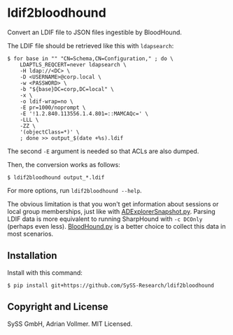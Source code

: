ldif2bloodhound
===============

Convert an LDIF file to JSON files ingestible by BloodHound.

The LDIF file should be retrieved like this with `ldapsearch`:

```console
$ for base in "" "CN=Schema,CN=Configuration," ; do \
    LDAPTLS_REQCERT=never ldapsearch \
    -H ldap://<DC> \
    -D <USERNAME>@corp.local \
    -w <PASSWORD> \
    -b "${base}DC=corp,DC=local" \
    -x \
    -o ldif-wrap=no \
    -E pr=1000/noprompt \
    -E '!1.2.840.113556.1.4.801=::MAMCAQc=' \
    -LLL \
    -ZZ \
    '(objectClass=*)' \
    ; done >> output_$(date +%s).ldif
```

The second `-E` argument is needed so that ACLs are also dumped.

Then, the conversion works as follows:

```console
$ ldif2bloodhound output_*.ldif
```

For more options, run `ldif2bloodhound --help`.

The obvious limitation is that you won't get information about sessions or
local group memberships, just like with
[ADExplorerSnapshot.py](https://github.com/c3c/ADExplorerSnapshot.py).
Parsing LDIF data is more equivalent to running SharpHound with `-c DCOnly`
(perhaps even less).
[BloodHound.py](https://github.com/fox-it/BloodHound.py) is a better choice
to collect this data in most scenarios.


Installation
------------

Install with this command:

```console
$ pip install git+https://github.com/SySS-Research/ldif2bloodhound
```

Copyright and License
---------------------

SySS GmbH, Adrian Vollmer. MIT Licensed.
